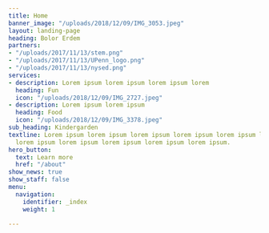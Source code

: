 ```yaml
---
title: Home
banner_image: "/uploads/2018/12/09/IMG_3053.jpeg"
layout: landing-page
heading: Bolor Erdem
partners:
- "/uploads/2017/11/13/stem.png"
- "/uploads/2017/11/13/UPenn_logo.png"
- "/uploads/2017/11/13/nysed.png"
services:
- description: Lorem ipsum lorem ipsum lorem ipsum lorem
  heading: Fun
  icon: "/uploads/2018/12/09/IMG_2727.jpeg"
- description: Lorem ipsum lorem ipsum
  heading: Food
  icon: "/uploads/2018/12/09/IMG_3378.jpeg"
sub_heading: Kindergarden
textline: Lorem ipsum lorem ipsum lorem ipsum lorem ipsum lorem ipsum lorem ipsum
  lorem ipsum lorem ipsum lorem ipsum lorem ipsum lorem ipsum.
hero_button:
  text: Learn more
  href: "/about"
show_news: true
show_staff: false
menu:
  navigation:
    identifier: _index
    weight: 1

---
```

